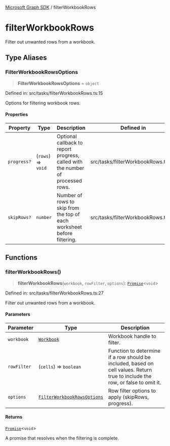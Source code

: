 [Microsoft Graph SDK](README.md) / filterWorkbookRows

# filterWorkbookRows

Filter out unwanted rows from a workbook.

## Type Aliases

### FilterWorkbookRowsOptions

> **FilterWorkbookRowsOptions** = `object`

Defined in: src/tasks/filterWorkbookRows.ts:15

Options for filtering workbook rows.

#### Properties

| Property | Type | Description | Defined in |
| ------ | ------ | ------ | ------ |
| <a id="progress"></a> `progress?` | (`rows`) => `void` | Optional callback to report progress, called with the number of processed rows. | src/tasks/filterWorkbookRows.ts:17 |
| <a id="skiprows"></a> `skipRows?` | `number` | Number of rows to skip from the top of each worksheet before filtering. | src/tasks/filterWorkbookRows.ts:16 |

## Functions

### filterWorkbookRows()

> **filterWorkbookRows**(`workbook`, `rowFilter`, `options`): [`Promise`](https://developer.mozilla.org/docs/Web/JavaScript/Reference/Global_Objects/Promise)\<`void`\>

Defined in: src/tasks/filterWorkbookRows.ts:27

Filter out unwanted rows from a workbook.

#### Parameters

| Parameter | Type | Description |
| ------ | ------ | ------ |
| `workbook` | [`Workbook`](Handle.md#workbook) | Workbook handle to filter. |
| `rowFilter` | (`cells`) => `boolean` | Function to determine if a row should be included, based on cell values. Return true to include the row, or false to omit it. |
| `options` | [`FilterWorkbookRowsOptions`](#filterworkbookrowsoptions) | Row filter options to apply (skipRows, progress). |

#### Returns

[`Promise`](https://developer.mozilla.org/docs/Web/JavaScript/Reference/Global_Objects/Promise)\<`void`\>

A promise that resolves when the filtering is complete.
